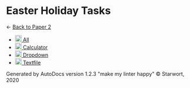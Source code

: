 <style>img{height:18px;margin-bottom:-3px}</style>

# Easter Holiday Tasks

← [Back to Paper 2](..)

- [![HTML file](https://img.icons8.com/windows/512/4a90e2/regular-document.png) All](all.html)
- [![HTML file](https://img.icons8.com/windows/512/4a90e2/regular-document.png) Calculator](calculator.html)
- [![HTML file](https://img.icons8.com/windows/512/4a90e2/regular-document.png) Dropdown](dropdown.html)
- [![HTML file](https://img.icons8.com/windows/512/4a90e2/regular-document.png) Textfile](textfile.html)

Generated by AutoDocs version 1.2.3 "make my linter happy" © Starwort, 2020
